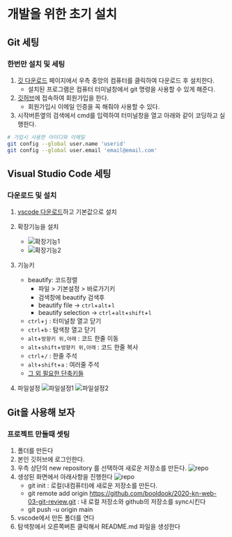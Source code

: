 # 개발을 위한 초기 설치
## Git 세팅
### 한번만 설치 및 세팅
1. [깃 다운로드](https://git-scm.com) 페이지에서 우측 중앙의 컴퓨터를 클릭하여 다운로드 후 설치한다.
	- 설치된 프로그램은 컴퓨터 터미널창에서 git 명령을 사용할 수 있게 해준다.
2. [깃허브](https://github.com)에 접속하여 회원가입을 한다.
	- 회원가입시 이메일 인증을 꼭 해줘야 사용할 수 있다.
3. 시작버튼옆의 검색에서 cmd를 입력하여 터미널창을 열고 아래와 같이 코딩하고 실행한다.
```bash
# 가입시 사용한 아이디와 이메일
git config --global user.name 'userid'
git config --global user.email 'email@email.com'
```


## Visual Studio Code 세팅
### 다운로드 및 설치
1. [vscode 다운로드](https://code.visualstudio.com/download)하고 기본값으로 설치
2. 확장기능을 설치
	- ![확장기능1](./capture/vscode-01.jpg)
	- ![확장기능2](./capture/vscode-02.jpg)
3. 기능키
	- beautify: 코드정렬
		- 파일 > 기본설정 > 바로가기키
		- 검색창에 beautify 검색후
		- beautify file -> `ctrl`+`alt`+`l`
		- beautify selection -> `ctrl`+`alt`+`shift`+`l`
	- `ctrl`+`j` : 터미널창 열고 닫기
	- `ctrl`+`b` : 탐색창 열고 닫기
	- `alt`+`방향키 위,아래` : 코드 한줄 이동
	- `alt`+`shift`+`방향키 위,아래` : 코드 한줄 복사
	- `ctrl`+`/` : 한줄 주석
	- `alt`+`shift`+`a` : 여러줄 주석
	- [그 외 필요한 단축키들](https://blog.naver.com/PostView.nhn?blogId=jjjhygo91&logNo=221494454529&categoryNo=6&parentCategoryNo=0)

4. 파일설정
	![파일설정1](./capture/file-01.jpg)
	![파일설정2](./capture/file-02.jpg)

## Git을 사용해 보자
### 프로젝트 만들때 셋팅
1. 폴더를 만든다
2. 본인 깃허브에 로그인한다.
3. 우측 상단의 new repository 를 선택하여 새로운 저장소를 만든다.
	![repo](./capture/new-repo.jpg)
4. 생성된 화면에서 아래사항을 진행한다
	![repo](./capture/git-init.jpg)
	- git init : 로컬(내컴퓨터)에 새로운 저장소를 만든다.
	- git remote add origin https://github.com/booldook/2020-kn-web-03-git-review.git : 내 로컬 저장소와 github의 저장소를 sync시킨다
	- git push -u origin main
5. vscode에서 만든 폴더를 연다
6. 탐색창에서 오른쪽버튼 클릭해서 README.md 파일을 생성한다


